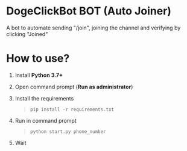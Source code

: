 # DogeClickBot BOT (Auto Joiner)
A bot to automate sending "/join", joining the channel and verifying by clicking "Joined"

# How to use?
1. Install **Python 3.7+**

2. Open command prompt (**Run as administrator**)

3. Install the requirements

   >`pip install -r requirements.txt`

4. Run in command prompt

   >`python start.py phone_number`

5. Wait
